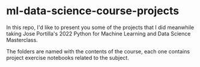 # ml-data-science-course-projects
In this repo, I'd like to present you some of the projects that I did meanwhile taking Jose Portilla's 2022 Python for Machine Learning and Data Science Masterclass.

The folders are named with the contents of the course, each one contains project exercise notebooks related to the subject.
